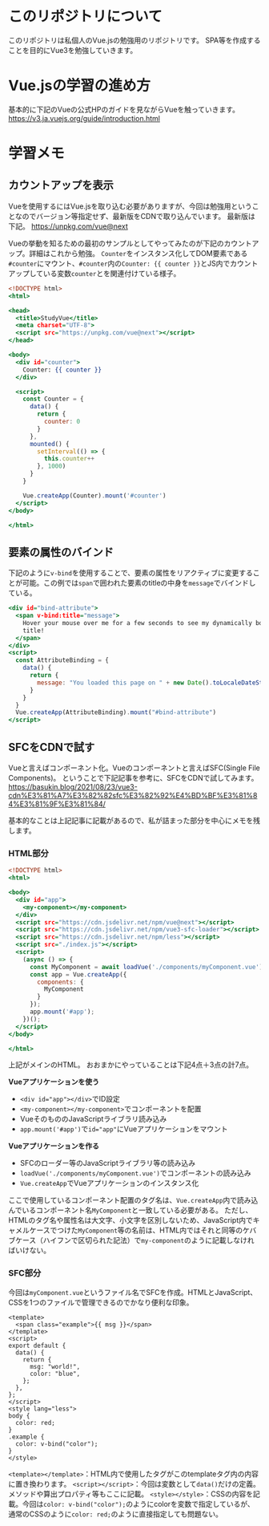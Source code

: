 # このリポジトリについて
このリポジトリは私個人のVue.jsの勉強用のリポジトリです。
SPA等を作成することを目的にVue3を勉強していきます。

# Vue.jsの学習の進め方
基本的に下記のVueの公式HPのガイドを見ながらVueを触っていきます。
https://v3.ja.vuejs.org/guide/introduction.html

# 学習メモ
## カウントアップを表示
Vueを使用するにはVue.jsを取り込む必要がありますが、今回は勉強用ということなのでバージョン等指定せず、最新版をCDNで取り込んでいます。
最新版は下記。
https://unpkg.com/vue@next

Vueの挙動を知るための最初のサンプルとしてやってみたのが下記のカウントアップ。詳細はこれから勉強。
`Counter`をインスタンス化してDOM要素である`#counter`にマウント、`#counter`内の`Counter: {{ counter }}`とJS内でカウントアップしている変数`counter`とを関連付けている様子。

~~~html:index.html
<!DOCTYPE html>
<html>

<head>
  <title>StudyVue</title>
  <meta charset="UTF-8">
  <script src="https://unpkg.com/vue@next"></script>
</head>

<body>
  <div id="counter">
    Counter: {{ counter }}
  </div>

  <script>
    const Counter = {
      data() {
        return {
          counter: 0
        }
      },
      mounted() {
        setInterval(() => {
          this.counter++
        }, 1000)
      }
    }

    Vue.createApp(Counter).mount('#counter')
  </script>
</body>

</html>
~~~

## 要素の属性のバインド
下記のように`v-bind`を使用することで、要素の属性をリアクティブに変更することが可能。この例では`span`で囲われた要素のtitleの中身を`message`でバインドしている。
~~~html:index.html
<div id="bind-attribute">
  <span v-bind:title="message">
    Hover your mouse over me for a few seconds to see my dynamically bound
    title!
  </span>
</div>
<script>
  const AttributeBinding = {
    data() {
      return {
        message: "You loaded this page on " + new Date().toLocaleDateString()
      }
    }
  }
  Vue.createApp(AttributeBinding).mount("#bind-attribute")
</script>
~~~

## SFCをCDNで試す
Vueと言えばコンポーネント化。Vueのコンポーネントと言えばSFC(Single File Components)。
ということで下記記事を参考に、SFCをCDNで試してみます。
https://basukin.blog/2021/08/23/vue3-cdn%E3%81%A7%E3%82%82sfc%E3%82%92%E4%BD%BF%E3%81%84%E3%81%9F%E3%81%84/

基本的なことは上記記事に記載があるので、私が詰まった部分を中心にメモを残します。

### HTML部分
~~~html:SFCtest.html
<!DOCTYPE html>
<html>

<body>
  <div id="app">
    <my-component></my-component>
  </div>
  <script src="https://cdn.jsdelivr.net/npm/vue@next"></script>
  <script src="https://cdn.jsdelivr.net/npm/vue3-sfc-loader"></script>
  <script src="https://cdn.jsdelivr.net/npm/less"></script>
  <script src="./index.js"></script>
  <script>
    (async () => {
      const MyComponent = await loadVue('./components/myComponent.vue');
      const app = Vue.createApp({
        components: {
          MyComponent
        }
      });
      app.mount('#app');
    })();
  </script>
</body>

</html>
~~~

上記がメインのHTML。
おおまかにやっていることは下記4点＋3点の計7点。

**Vueアプリケーションを使う**
- `<div id="app"></div>`でID設定
- `<my-component></my-component>`でコンポーネントを配置
- VueそのもののJavaScriptライブラリ読み込み
- `app.mount('#app')`で`id="app"`にVueアプリケーションをマウント

**Vueアプリケーションを作る**
- SFCのローダー等のJavaScriptライブラリ等の読み込み
- `loadVue('./components/myComponent.vue')`でコンポーネントの読み込み
- `Vue.createApp`でVueアプリケーションのインスタンス化


ここで使用しているコンポーネント配置のタグ名は、`Vue.createApp`内で読み込んでいるコンポーネント名`MyComponent`と一致している必要がある。
ただし、HTMLのタグ名や属性名は大文字、小文字を区別しないため、JavaScript内でキャメルケースでつけた`MyComponent`等の名前は、HTML内ではそれと同等のケバブケース（ハイフンで区切られた記法）で`my-component`のように記載しなければいけない。

### SFC部分
今回は`myComponent.vue`というファイル名でSFCを作成。HTMLとJavaScript、CSSを1つのファイルで管理できるのでかなり便利な印象。
~~~vue:MyComponent.vue
<template>
  <span class="example">{{ msg }}</span>
</template>
<script>
export default {
  data() {
    return {
      msg: "world!",
      color: "blue",
    };
  },
};
</script>
<style lang="less">
body {
  color: red;
}
.example {
  color: v-bind("color");
}
</style>
~~~

`<template></template>`：HTML内で使用したタグがこのtemplateタグ内の内容に置き換わります。
`<script></script>`：今回は変数として`data()`だけの定義。メソッドや算出プロパティ等もここに記載。
`<style></style>`：CSSの内容を記載。今回は`color: v-bind("color");`のようにcolorを変数で指定しているが、通常のCSSのように`color: red;`のように直接指定しても問題ない。
